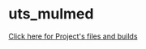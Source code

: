 # uts_mulmed

[Click here for Project's files and builds](https://drive.google.com/drive/folders/1hrYntHC3DwvgbhXY--UZWp0e-10lDA5W?usp=sharing)
